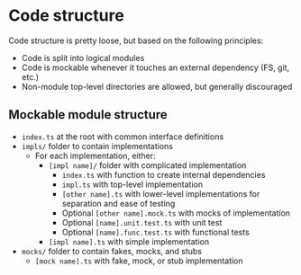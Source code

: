 # Code structure
Code structure is pretty loose, but based on the following principles:
* Code is split into logical modules
* Code is mockable whenever it touches an external dependency (FS, git, etc.)
* Non-module top-level directories are allowed, but generally discouraged

## Mockable module structure
* `index.ts` at the root with common interface definitions
* `impls/` folder to contain implementations
    * For each implementation, either:
        * `[impl name]/` folder with complicated implementation
            * `index.ts` with function to create internal dependencies
            * `impl.ts` with top-level implementation
            * `[other name].ts` with lower-level implementations for separation and ease of testing
            * Optional `[other name].mock.ts` with mocks of implementation
            * Optional `[name].unit.test.ts` with unit test
            * Optional `[name].func.test.ts` with functional tests
        * `[impl name].ts` with simple implementation
* `mocks/` folder to contain fakes, mocks, and stubs
    * `[mock name].ts` with fake, mock, or stub implementation
